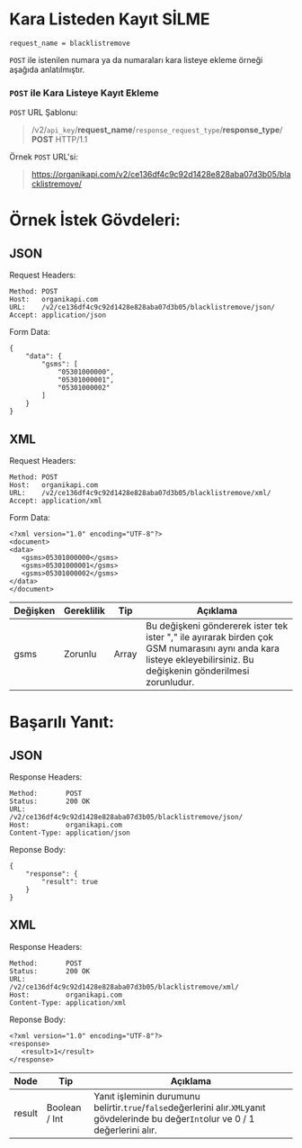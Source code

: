 # Kara Listeden Kayıt SİLME

```
request_name = blacklistremove
```

`POST` ile istenilen numara ya da numaraları kara listeye ekleme örneği aşağıda anlatılmıştır.

### `POST` ile Kara Listeye Kayıt Ekleme

`POST` URL Şablonu:
> /v2/`api_key`/**request_name**/`response_request_type`/**response_type**/
**POST** HTTP/1.1

Örnek `POST` URL'si:
> https://organikapi.com/v2/ce136df4c9c92d1428e828aba07d3b05/blacklistremove/

# Örnek İstek Gövdeleri:
## JSON
Request Headers:
```
Method: POST
Host:   organikapi.com
URL:    /v2/ce136df4c9c92d1428e828aba07d3b05/blacklistremove/json/
Accept: application/json
```
Form Data:
```
{
    "data": {
        "gsms": [
            "05301000000",
            "05301000001",
            "05301000002"
        ]
    }
}
```

## XML

Request Headers:
```
Method: POST
Host:   organikapi.com
URL:    /v2/ce136df4c9c92d1428e828aba07d3b05/blacklistremove/xml/
Accept: application/xml
```
Form Data:
```
<?xml version="1.0" encoding="UTF-8"?>
<document>
<data>
   <gsms>05301000000</gsms>
   <gsms>05301000001</gsms>
   <gsms>05301000002</gsms>
</data>
</document>
```


|Değişken|Gereklilik|Tip|Açıklama|
|-|-|-|-|
|gsms|Zorunlu|Array|Bu değişkeni göndererek ister tek ister "," ile ayırarak birden çok GSM numarasını aynı anda kara listeye ekleyebilirsiniz. Bu değişkenin gönderilmesi zorunludur.|



# Başarılı Yanıt:
## JSON
Response Headers:
```
Method:       POST
Status:       200 OK
URL:          /v2/ce136df4c9c92d1428e828aba07d3b05/blacklistremove/json/
Host:         organikapi.com
Content-Type: application/json
```
Reponse Body:
```
{
    "response": {
        "result": true
    }
}
```

## XML

Response Headers:
```
Method:       POST
Status:       200 OK
URL:          /v2/ce136df4c9c92d1428e828aba07d3b05/blacklistremove/xml/
Host:         organikapi.com
Content-Type: application/xml
```
Reponse Body:
```
<?xml version="1.0" encoding="UTF-8"?>
<response>
   <result>1</result>
</response>
```

|Node|Tip|Açıklama|
|-|-|-|
|result|Boolean / Int|Yanıt işleminin durumunu belirtir.`true`/`false`değerlerini alır.`XML`yanıt gövdelerinde bu değer`Int`olur ve 0 / 1 değerlerini alır.|
